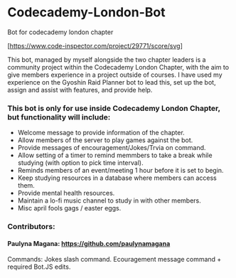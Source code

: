 # Codecademy-London-Bot
Bot for codecademy london chapter

[https://www.code-inspector.com/project/29771/score/svg]

This bot, managed by myself alongside the two chapter leaders is a community project within the Codecademy London Chapter, with the aim to give members experience
in a project outside of courses. I have used my experience on the Gyoshin Raid Planner bot to lead this, set up the bot, assign
and assist with features, and provide help. 

### This bot is only for use inside Codecademy London Chapter, but functionality will include:

- Welcome message to provide information of the chapter.
- Allow members of the server to play games against the bot.
- Provide messages of encouragement/Jokes/Trvia on command.
- Allow setting of a timer to remind memmbers to take a break while studying (with option to pick time interval).
- Reminds members of an event/meeting 1 hour before it is set to begin.
- Keep studying resources in a database where members can access them. 
- Provide mental health resources.
- Maintain a lo-fi music channel to study in with other members. 
- Misc april fools gags / easter eggs.

### Contributors:

#### Paulyna Magana: https://github.com/paulynamagana
Commands: Jokes slash command. Ecouragement message command + required Bot.JS edits.
